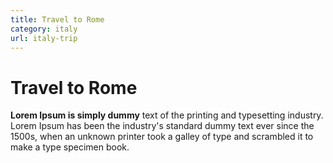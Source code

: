 ```yaml
---
title: Travel to Rome
category: italy
url: italy-trip
---
```


# Travel to Rome

**Lorem Ipsum is simply dummy** text of the printing and typesetting industry. Lorem Ipsum has been the industry's standard dummy text ever since the 1500s, when an unknown printer took a galley of type and scrambled it to make a type specimen book.